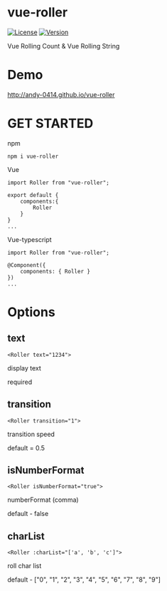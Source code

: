 # vue-roller

[![License](https://img.shields.io/npm/l/vue-roller.svg?sanitize=true)](https://www.npmjs.com/package/vue-roller)
[![Version](https://img.shields.io/npm/v/vue-roller.svg?sanitize=true)](https://www.npmjs.com/package/vue-roller)

Vue Rolling Count & Vue Rolling String

# Demo

http://andy-0414.github.io/vue-roller

# GET STARTED

npm

```
npm i vue-roller
```

Vue

```
import Roller from "vue-roller";

export default {
    components:{
        Roller
    }
}
...
```

Vue-typescript

```
import Roller from "vue-roller";

@Component({
	components: { Roller }
})
...
```

# Options

## text

```
<Roller text="1234">
```

display text

required

## transition

```
<Roller transition="1">
```

transition speed

default = 0.5

## isNumberFormat

```
<Roller isNumberFormat="true">
```

numberFormat (comma)

default - false

## charList

```
<Roller :charList="['a', 'b', 'c']">
```

roll char list

default - ["0", "1", "2", "3", "4", "5", "6", "7", "8", "9"]
